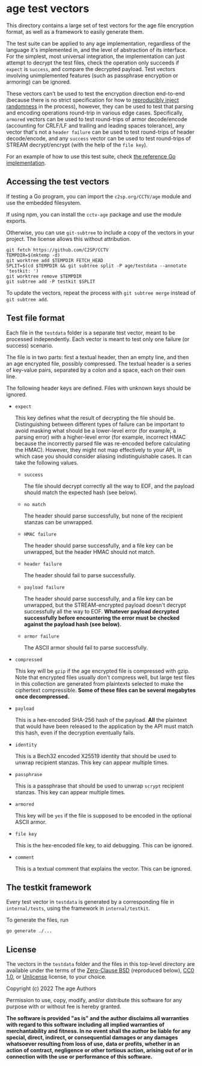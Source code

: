 # age test vectors

This directory contains a large set of test vectors for the age file encryption
format, as well as a framework to easily generate them.

The test suite can be applied to any age implementation, regardless of the language
it's implemented in, and the level of abstraction of its interface.
For the simplest, most universal integration, the implementation can just attempt
to decrypt the test files, check the operation only succeeds if `expect` is
`success`, and compare the decrypted payload. Test vectors involving
unimplemented features (such as passphrase encryption or armoring) can be ignored.

These vectors can't be used to test the encryption direction end-to-end (because
there is no strict specification for how to [reproducibly inject randomness](
https://words.filippo.io/dispatches/avoid-the-randomness-from-the-sky/)
in the process), however, they can be used to test that parsing and encoding
operations round-trip in various edge cases. Specifically, `armored` vectors can
be used to test round-trips of armor decode/encode (accounting for CRLF/LF and
trailing and leading spaces tolerance), any vector that's not a `header failure`
can be used to test round-trips of header decode/encode, and any `success` vector
can be used to test round-trips of STREAM decrypt/encrypt (with the help of the
`file key`).

For an example of how to use this test suite, check [the reference Go
implementation](https://github.com/FiloSottile/age/blob/980763a/testkit_test.go).

## Accessing the test vectors

If testing a Go program, you can import the `c2sp.org/CCTV/age` module and use
the embedded filesystem.

If using npm, you can install the `cctv-age` package and use the module exports.

Otherwise, you can use `git-subtree` to include a copy of the vectors in your
project. The license allows this without attribution.

```
git fetch https://github.com/C2SP/CCTV
TEMPDIR=$(mktemp -d)
git worktree add $TEMPDIR FETCH_HEAD
SPLIT=$(cd $TEMPDIR && git subtree split -P age/testdata --annotate 'testkit: ')
git worktree remove $TEMPDIR
git subtree add -P testkit $SPLIT
```

To update the vectors, repeat the process with `git subtree merge` instead of
`git subtree add`.

## Test file format

Each file in the `testdata` folder is a separate test vector, meant to be
processed independently. Each vector is meant to test only one failure (or
success) scenario.

The file is in two parts: first a textual header, then an empty line, and then
an age encrypted file, possibly compressed. The textual header is a series of
key-value pairs, separated by a colon and a space, each on their own line.

The following header keys are defined. Files with unknown keys should be
ignored.

- `expect`

  This key defines what the result of decrypting the file should be.
  Distinguishing between different types of failure can be important to avoid
  masking what should be a lower-level error (for example, a parsing error) with
  a higher-level error (for example, incorrect HMAC because the incorrectly
  parsed file was re-encoded before calculating the HMAC). However, they might
  not map effectively to your API, in which case you should consider aliasing
  indistinguishable cases. It can take the following values.

  * `success`

    The file should decrypt correctly all the way to EOF, and the payload should
    match the expected hash (see below).

  * `no match`

    The header should parse successfully, but none of the recipient stanzas can
    be unwrapped.

  * `HMAC failure`

    The header should parse successfully, and a file key can be unwrapped, but
    the header HMAC should not match.

  * `header failure`

    The header should fail to parse successfully.

  * `payload failure`

    The header should parse successfully, and a file key can be unwrapped, but
    the STREAM-encrypted payload doesn't decrypt successfully all the way to
    EOF. **Whatever payload decrypted successfully before encountering the error
    must be checked against the payload hash (see below).**

  * `armor failure`

    The ASCII armor should fail to parse successfully.

- `compressed`

  This key will be `gzip` if the age encrypted file is compressed with gzip.
  Note that encrypted files usually don't compress well, but large test files in
  this collection are generated from plaintexts selected to make the ciphertext
  compressible. **Some of these files can be several megabytes once decompressed.**

- `payload`

  This is a hex-encoded SHA-256 hash of the payload. **All** the plaintext that
  would have been released to the application by the API must match this hash,
  even if the decryption eventually fails.

- `identity`

  This is a Bech32 encoded X25519 identity that should be used to unwrap
  recipient stanzas. This key can appear multiple times.

- `passphrase`

  This is a passphrase that should be used to unwrap `scrypt` recipient stanzas.
  This key can appear multiple times.

- `armored`

  This key will be `yes` if the file is supposed to be encoded in the optional
  ASCII armor.

- `file key`

  This is the hex-encoded file key, to aid debugging. This can be ignored.

- `comment`

  This is a textual comment that explains the vector. This can be ignored.

## The testkit framework

Every test vector in `testdata` is generated by a corresponding file in
`internal/tests`, using the framework in `internal/testkit`.

To generate the files, run

```
go generate ./...
```

## License

The vectors in the `testdata` folder and the files in this top-level directory
are available under the terms of the
[Zero-Clause BSD](https://opensource.org/licenses/0BSD) (reproduced below),
[CC0 1.0](https://creativecommons.org/publicdomain/zero/1.0/), or
[Unlicense](https://unlicense.org/) license, to your choice.

Copyright (c) 2022 The age Authors

Permission to use, copy, modify, and/or distribute this software for any purpose
with or without fee is hereby granted.

**The software is provided "as is" and the author disclaims all warranties with
regard to this software including all implied warranties of merchantability and
fitness. In no event shall the author be liable for any special, direct,
indirect, or consequential damages or any damages whatsoever resulting from loss
of use, data or profits, whether in an action of contract, negligence or other
tortious action, arising out of or in connection with the use or performance of
this software.**

